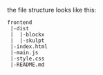 
the file structure looks like this:
```
frontend
 |-dist
 |  |-blockx
 |  |-skulpt
 |-index.html
 |-main.js
 |-style.css
 |-README.md
```
